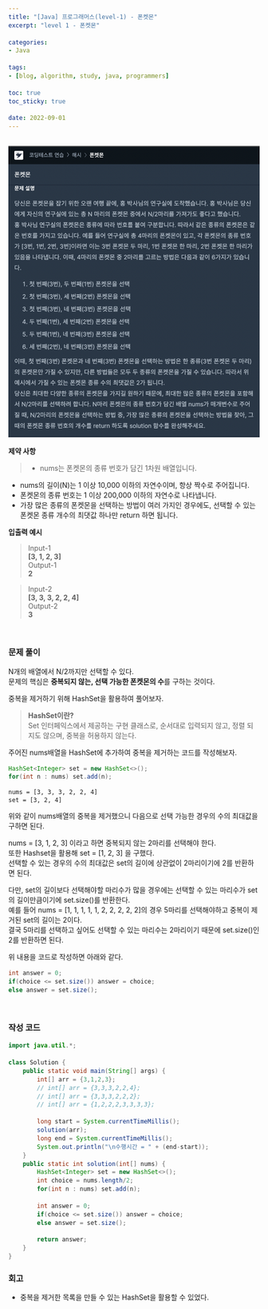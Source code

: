 ```yaml
--- 
title: "[Java] 프로그래머스(level-1) - 폰켓몬" 
excerpt: "level 1 - 폰켓몬" 

categories: 
- Java

tags: 
- [blog, algorithm, study, java, programmers]

toc: true
toc_sticky: true

date: 2022-09-01
--- 
```


<br>

<center><img src="/assets/images/programmers/20220901_02.png" width="700"></center>

**제약 사항**
> - nums는 폰켓몬의 종류 번호가 담긴 1차원 배열입니다.
- nums의 길이(N)는 1 이상 10,000 이하의 자연수이며, 항상 짝수로 주어집니다.
- 폰켓몬의 종류 번호는 1 이상 200,000 이하의 자연수로 나타냅니다.
- 가장 많은 종류의 폰켓몬을 선택하는 방법이 여러 가지인 경우에도, 선택할 수 있는 폰켓몬 종류 개수의 최댓값 하나만 return 하면 됩니다.

**입출력 예시**
> Input-1 <br>
**[3, 1, 2, 3]** <br>
> Output-1 <br>
**2**

> Input-2 <br>
**[3, 3, 3, 2, 2, 4]** <br>
> Output-2 <br>
**3**


<br>

### 문제 풀이
N개의 배열에서 N/2까지만 선택할 수 있다.<br>
문제의 핵심은 **중복되지 않는, 선택 가능한 폰켓몬의 수**를 구하는 것이다.

중복을 제거하기 위해 HashSet을 활용하여 풀어보자.

>**HashSet이란?** <br>
Set 인터페익스에서 제공하는 구현 클래스로, 순서대로 입력되지 않고, 정렬 되지도 않으며, 중복을 허용하지 않는다.

주어진 nums배열을 HashSet에 추가하여 중복을 제거하는 코드를 작성해보자.

```java
HashSet<Integer> set = new HashSet<>();
for(int n : nums) set.add(n);
```
```
nums = [3, 3, 3, 2, 2, 4]
set = [3, 2, 4]
```
위와 같이 nums배열의 중복을 제거했으니 다음으로 선택 가능한 경우의 수의 최대값을 구하면 된다.

nums = [3, 1, 2, 3] 이라고 하면 중복되지 않는 2마리를 선택해야 한다. <br>
또한 Hashset을 활용해 set = [1, 2, 3] 을 구했다. <br>
선택할 수 있는 경우의 수의 최대값은 set의 길이에 상관없이 2마리이기에 2를 반환하면 된다.

다만, set의 길이보다 선택해야할 마리수가 많을 경우에는 선택할 수 있는 마리수가 set의 길이만큼이기에 set.size()를 반환한다. <br>
예를 들어 nums = [1, 1, 1, 1, 1, 2, 2, 2, 2, 2]의 경우 5마리를 선택해야하고 중복이 제거된 set의 길이는 2이다. <br>
결국 5마리를 선택하고 싶어도 선택할 수 있는 마리수는 2마리이기 때문에 set.size()인 2를 반환하면 된다.  

위 내용을 코드로 작성하면 아래와 같다.

```java
int answer = 0;
if(choice <= set.size()) answer = choice;
else answer = set.size();
```

<br>

### 작성 코드
```java
import java.util.*;

class Solution {
    public static void main(String[] args) {
        int[] arr = {3,1,2,3};
        // int[] arr = {3,3,3,2,2,4};
        // int[] arr = {3,3,3,2,2,2};
        // int[] arr = {1,2,2,2,3,3,3,3};

        long start = System.currentTimeMillis();
        solution(arr);
        long end = System.currentTimeMillis();
        System.out.println("\n수행시간 = " + (end-start));
    }
    public static int solution(int[] nums) {
        HashSet<Integer> set = new HashSet<>();
        int choice = nums.length/2;
        for(int n : nums) set.add(n);
        
        int answer = 0;
        if(choice <= set.size()) answer = choice;
        else answer = set.size();

        return answer;
    }
}
```

### 회고
- 중복을 제거한 목록을 만들 수 있는 HashSet을 활용할 수 있었다.
